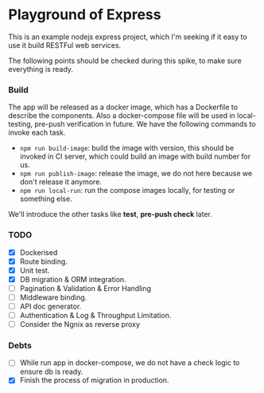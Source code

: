 # Playground of Express

This is an example nodejs express project, which I'm seeking if it easy to use it build RESTFul web services.

The following points should be checked during this spike, to make sure everything is ready.

### Build 

The app will be released as a docker image, which has a Dockerfile to describe the components.  Also a docker-compose file will be used in local-testing, pre-push verification in future.  We have the following commands to invoke each task.

- `npm run build-image`: build the image with version, this should be invoked in CI server, which could build an image with build number for us.
- `npm run publish-image`: release the image, we do not here because we don't release it anymore.
- `npm run local-run`: run the compose images locally, for testing or something else.

We'll introduce the other tasks like **test**, **pre-push check** later.

### TODO

- [x] Dockerised
- [x] Route binding.
- [x] Unit test.
- [x] DB migration & ORM integration.
- [ ] Pagination & Validation & Error Handling
- [ ] Middleware binding.
- [ ] API doc generator.
- [ ] Authentication & Log & Throughput Limitation.
- [ ] Consider the Ngnix as reverse proxy

### Debts
- [ ] While run app in docker-compose, we do not have a check logic to ensure db is ready.
- [x] Finish the process of migration in production.
